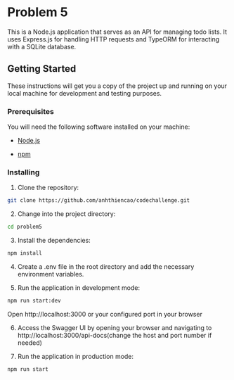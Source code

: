 
# Problem 5

  

This is a Node.js application that serves as an API for managing todo lists. It uses Express.js for handling HTTP requests and TypeORM for interacting with a SQLite database.

  

## Getting Started

  

These instructions will get you a copy of the project up and running on your local machine for development and testing purposes.

  

### Prerequisites

  

You will need the following software installed on your machine:

  

- [Node.js](https://nodejs.org/en/download/)

- [npm](https://www.npmjs.com/get-npm)

  

### Installing

  

1. Clone the repository:

```bash
git clone https://github.com/anhthiencao/codechallenge.git
```
  
2. Change into the project directory:

```bash
cd problem5
```

3. Install the dependencies:

```bash
npm install
```

4. Create a .env file in the root directory and add the necessary environment variables.

5. Run the application in development mode:

```bash
npm run start:dev
```

Open http://localhost:3000 or your configured port in your browser

6. Access the Swagger UI by opening your browser and navigating to http://localhost:3000/api-docs(change the host and port number if needed)

7. Run the application in production mode:

```bash
npm run start
```